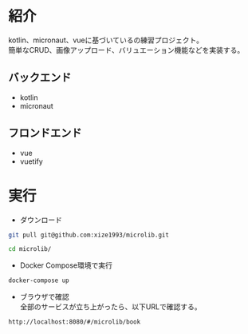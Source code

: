 # 紹介
kotlin、micronaut、vueに基づいているの練習プロジェクト。  
簡単なCRUD、画像アップロード、バリュエーション機能などを実装する。

## バックエンド
- kotlin
- micronaut

## フロンドエンド
- vue
- vuetify

# 実行
- ダウンロード
```bash
git pull git@github.com:xize1993/microlib.git

cd microlib/
```

- Docker Compose環境で実行
```bash
docker-compose up
```
- ブラウザで確認  
全部のサービスが立ち上がったら、以下URLで確認する。
```
http://localhost:8080/#/microlib/book
```


